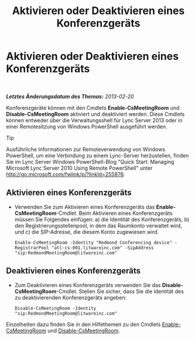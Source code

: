 ﻿---
title: Aktivieren oder Deaktivieren eines Konferenzgeräts
TOCTitle: Aktivieren oder Deaktivieren eines Konferenzgeräts
ms:assetid: d5140e38-d015-4706-9bde-cf2fa748c36b
ms:mtpsurl: https://technet.microsoft.com/de-de/library/JJ994070(v=OCS.15)
ms:contentKeyID: 52056462
ms.date: 05/19/2016
mtps_version: v=OCS.15
ms.translationtype: HT
---

# Aktivieren oder Deaktivieren eines Konferenzgeräts

 

_**Letztes Änderungsdatum des Themas:** 2013-02-20_

Konferenzgeräte können mit den Cmdlets **Enable-CsMeetingRoom** und **Disable-CsMeetingRoom** aktiviert und deaktiviert werden. Diese Cmdlets können entweder über die Verwaltungsshell für Lync Server 2013 oder in einer Remotesitzung von Windows PowerShell ausgeführt werden.


> [!TIP]
> Ausführliche Informationen zur Remoteverwendung von Windows PowerShell, um eine Verbindung zu einem Lync-Server herzustellen, finden Sie im Lync Server&nbsp;Windows PowerShell-Blog "Quick Start: Managing Microsoft Lync Server 2010 Using Remote PowerShell" unter <A href="http://go.microsoft.com/fwlink/p/?linkid=255876">http://go.microsoft.com/fwlink/p/?linkId=255876</A>.




## Aktivieren eines Konferenzgeräts

  - Verwenden Sie zum Aktivieren eines Konferenzgeräts das **Enable-CsMeetingRoom**-Cmdlet. Beim Aktivieren eines Konferenzgeräts müssen Sie Folgendes einfügen: a) die Identität des Konferenzgeräts, b) den Registrierungsstellenpool, in dem das Raumkonto verwaltet wird, und c) die SIP-Adresse, die diesem Konto zugewiesen wird.
    
        Enable-CsMeetingRoom -Identity "Redmond Conferencing device" -RegistrarPool "atl-cs-001.litwareinc.com" -SipAddress "sip:RedmondMeetingRoom@litwareinc.com"

## Deaktivieren eines Konferenzgeräts

  - Zum Deaktivieren eines Konferenzgeräts verwenden Sie das **Disable-CsMeetingRoom**-Cmdlet. Stellen Sie sicher, dass Sie die Identität des zu deaktivierenden Konferenzgeräts angeben:
    
        Disable-CsMeetingRoom -Identity "sip:RedmondMeetingRoom@litwareinc.com"

Einzelheiten dazu finden Sie in den Hilfethemen zu den Cmdlets [Enable-CsMeetingRoom](enable-csmeetingroom.md) und [Disable-CsMeetingRoom](https://docs.microsoft.com/en-us/powershell/module/skype/Disable-CsMeetingRoom).

